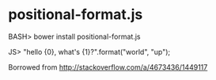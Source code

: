 positional-format.js
====================

BASH> bower install positional-format.js

JS> "hello {0}, what's {1}?".format("world", "up");

Borrowed from http://stackoverflow.com/a/4673436/1449117
